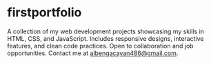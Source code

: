 # firstportfolio
A collection of my web development projects showcasing my skills in HTML, CSS, and JavaScript. Includes responsive designs, interactive features, and clean code practices. Open to collaboration and job opportunities. Contact me at albengacayan486@gmail.com.
